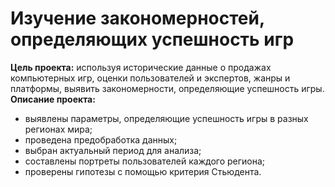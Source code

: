 # Изучение закономерностей, определяющих успешность игр

**Цель проекта:** используя исторические данные о продажах компьютерных игр, оценки пользователей и экспертов, жанры и платформы, выявить закономерности, определяющие успешность игры.
**Описание проекта:**
- выявлены параметры, определяющие успешность игры в разных регионах мира;
- проведена предобработка данных;
- выбран актуальный период для анализа;
- составлены портреты пользователей каждого региона;
- проверены гипотезы с помощью критерия Стьюдента.
